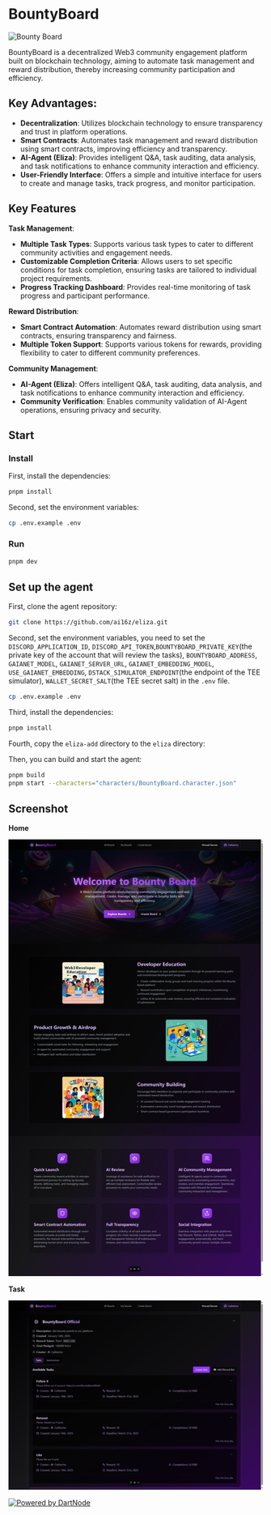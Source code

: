 # BountyBoard

![Bounty Board](./assets/BountyBoard.png)

BountyBoard is a decentralized Web3 community engagement platform built on blockchain technology, aiming to automate task management and reward distribution, thereby increasing community participation and efficiency.

## Key Advantages:

* **Decentralization**: Utilizes blockchain technology to ensure transparency and trust in platform operations.
* **Smart Contracts**: Automates task management and reward distribution using smart contracts, improving efficiency and transparency.
* **AI-Agent (Eliza)**: Provides intelligent Q&A, task auditing, data analysis, and task notifications to enhance community interaction and efficiency.
* **User-Friendly Interface**: Offers a simple and intuitive interface for users to create and manage tasks, track progress, and monitor participation.

## Key Features

**Task Management**:

* **Multiple Task Types**: Supports various task types to cater to different community activities and engagement needs.
* **Customizable Completion Criteria**: Allows users to set specific conditions for task completion, ensuring tasks are tailored to individual project requirements.
* **Progress Tracking Dashboard**: Provides real-time monitoring of task progress and participant performance.

**Reward Distribution**:

* **Smart Contract Automation**: Automates reward distribution using smart contracts, ensuring transparency and fairness.
* **Multiple Token Support**: Supports various tokens for rewards, providing flexibility to cater to different community preferences.

**Community Management**:

* **AI-Agent (Eliza)**: Offers intelligent Q&A, task auditing, data analysis, and task notifications to enhance community interaction and efficiency.
* **Community Verification**: Enables community validation of AI-Agent operations, ensuring privacy and security.

## Start

### Install

First, install the dependencies:

```bash
pnpm install
```

Second, set the environment variables:

```bash
cp .env.example .env
```

### Run

```bash
pnpm dev
```

## Set up the agent

First, clone the agent repository:

```bash
git clone https://github.com/ai16z/eliza.git
```

Second, set the environment variables, you need to set the `DISCORD_APPLICATION_ID`, `DISCORD_API_TOKEN`,`BOUNTYBOARD_PRIVATE_KEY`(the private key of the account that will review the tasks), `BOUNTYBOARD_ADDRESS`, `GAIANET_MODEL`, `GAIANET_SERVER_URL`, `GAIANET_EMBEDDING_MODEL`, `USE_GAIANET_EMBEDDING`, `DSTACK_SIMULATOR_ENDPOINT`(the endpoint of the TEE simulator), `WALLET_SECRET_SALT`(the TEE secret salt) in the `.env` file.

```bash
cp .env.example .env
```

Third, install the dependencies:

```bash
pnpm install
```

Fourth, copy the `eliza-add` directory to the `eliza` directory:

Then, you can build and start the agent:

```bash
pnpm build
pnpm start --characters="characters/BountyBoard.character.json"
```

## Screenshot

**Home**

![Bounty Board](./assets/ScreenshotHome.png)

**Task**

![Bounty Board](./assets/ScreenshotTask.png)


[![Powered by DartNode](https://dartnode.com/branding/DN-Open-Source-sm.png)](https://dartnode.com "Powered by DartNode - Free VPS for Open Source")


